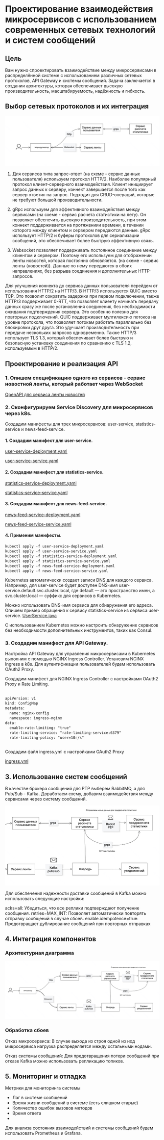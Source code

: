 # Проектирование взаимодействия микросервисов с использованием современных сетевых технологий и систем сообщений

## Цель
Вам нужно спроектировать взаимодействие между микросервисами в распределённой системе с использованием различных сетевых 
протоколов, API Gateway и системы сообщений. Задача заключается в создании архитектуры, 
которая обеспечивает высокую производительность, масштабируемость, надёжность и гибкость.


## Выбор сетевых протоколов и их интеграция

![network-1.png](img/network-1.png)

1. Для сервисов типа запрос-ответ (на схеме - сервис данных пользователя) используем протокол HTTP/2. Наиболее популярный 
протокол клиент-серверного взаимодействия. Клиент инициирует запрос данных к серверу, коннект завершается после того 
как сервер ответил на запрос. Подходит для CRUD-операций, которые не требуют большой производительности.  

2. gRpc используем для эффективного взаимодействия между сервисами (на схеме - сервис расчета статистики на лету). 
Он позволяет обеспечить высокую производительность, при этом коннект поддерживается на протяжениии времени, 
в течении которого между клиентом и сервером передаются данные. gRpc использует HTTP/2 и буферы протоколов для сериализации сообщений, 
это обеспечивает более быструю эффективную связь. 

3. Websocket позволяет поддерживать постоянное соединение между клиентом и сервером. Поэтому его используем 
для отображении ленты новостей, которая постоянно обновляется. (на схеме - сервис ленты (новостей)). 
Данные по нему передаются в обоих направлениях, без разрыва соединения и дополнительных HTTP-запросов.

Для улучшения коннекта до сервиса данных пользователя перейдем от использования HTTP/2 на HTTP/3. 
В HTTP/3 используется QUIC вместо TCP. Это позволит сократить задержки при первом подключении, также HTTP/3 поддерживает 0-RTT, 
что позволяет клиенту начинать передачу данных сразу же после установления соединения, 
без необходимости ожидания подтверждения сервера. Это особенно полезно для повторных подключений. 
QUIC поддерживает мултилексию потоков на уровне протокола, что позволяет потокам работать параллельно без блокировки
друг друга. Это удучшает производительность при передаче нескольких запросов одновременно.
Также HTTP/3 использует TLS 1.3, который обеспечивает более быструю и безопасную установку соединения по сравнению с TLS 1.2, 
используемым в HTTP/2.

## Проектирование и реализация API
### 1. Опишем спецификацию одного из сервисов - сервис новостной ленты, который работает через WebSocket

[OpenAPI для сервиса ленты новостей](feed-openapi.yaml)

### 2. Сконфигурируем Service Discovery для микросервисов через k8s.
Создадим манифесты для трех микросервисов: user-service, statistics-service и news-feed-service.

#### 1.  Создадим манифест для user-service. 

[user-service-deployment.yaml](service-discovery/user-service-deployment.yaml)

[user-service-service.yaml](service-discovery/user-service-service.yaml)
#### 2.  Создадим манифест для statistics-service. 

[statistics-service-deployment.yaml](service-discovery/statistics-service-deployment.yaml)

[statistics-service-service.yaml](service-discovery/statistics-service-service.yaml)
#### 3.  Создадим манифест для news-feed-service. 

[news-feed-service-deployment.yaml](service-discovery/news-feed-service-deployment.yaml)

[news-feed-service-service.yaml](service-discovery/news-feed-service-service.yaml)

#### 4.  Применим манифесты.
   ```
   kubectl apply -f user-service-deployment.yaml
   kubectl apply -f user-service-service.yaml
   kubectl apply -f statistics-service-deployment.yaml
   kubectl apply -f statistics-service-service.yaml
   kubectl apply -f news-feed-service-deployment.yaml
   kubectl apply -f news-feed-service-service.yaml
   ```

Kubernetes автоматически создает записи DNS для каждого сервиса. 
Например, для user-service будет доступен DNS-имя user-service.default.svc.cluster.local, 
где default — это пространство имен, а svc.cluster.local — суффикс для сервисов в Kubernetes.

Можно использовать DNS-имя сервиса для обнаружения его адреса.
Опишем пример обращения к сервису statistics-service из сервиса user-service.
[UserService.java](service-discovery/UserService.java)

С использованием Kubernetes можно настроить обнаружение сервисов без необходимости дополнительных инструментов, таких как Consul.

### 3. Создадим манифест для API Gateway.
Настройка API Gateway для управления микросервисами в Kubernetes выполним с помощью NGINX Ingress Controller.
Установим NGINX Ingress в k8s. Для аутентификации пользователей будем использовать OAuth2 Proxy.

Создадим манифест для NGINX Ingress Controller с настройками OAuth2 Proxy и Rate Limiting.

```aiignore

apiVersion: v1
kind: ConfigMap
metadata:
  name: nginx-config
  namespace: ingress-nginx
data:
  enable-rate-limiting: "true"
  rate-limiting-service: "rate-limiting-service:6379"
  rate-limiting-policy: "user=10r/s"
  
```

Создадим файл ingress.yml с настройками OAuth2 Proxy

[ingress.yml](service-discovery/ingress.yml)



## 3. Использование систем сообщений

В качестве брокера сообщений для PTP выберем RabbitMQ, а для Pub/Sub - Kafka.
Доработаем схему, добавим взаимодействия между сервисами через систему сообщений.

![network-brokers-1.png](img/network-brokers-1.png)


Для обеспечения надежности доставки сообщений в Kafka можно использовать следующие настройки:

acks=all: Убедиться, что все реплики подтверждают получение сообщения.
retries=MAX_INT: Позволяет автоматически повторять отправку сообщений в случае сбоев.
enable.idempotence=true: Предотвращает дублирование сообщений при повторных отправках

## 4. Интеграция компонентов
### Архитектурная диаграмма

![network-2.png](img/network-2.png)

### Обработка сбоев

Отказ микросервиса: В случае выхода из строя одной из нод микросервиса нагрузка распределяется между остальными нодами.

Отказ системы сообщений: Для предотвращения потери сообщений при отказе Kafka можно использовать репликацию топиков. 

## 5. Мониторинг и отладка

Метрики для мониторинга системы 
 - Лаг в системе сообщений
 - Время жизни сообщений в системе (есть слишком старые)
 - Количество ошибок вызовов методов 
 - Время ответа
 - 

Для анализа состояния взаимодействий и системы сообщений будем использовать Prometheus и Grafana.





